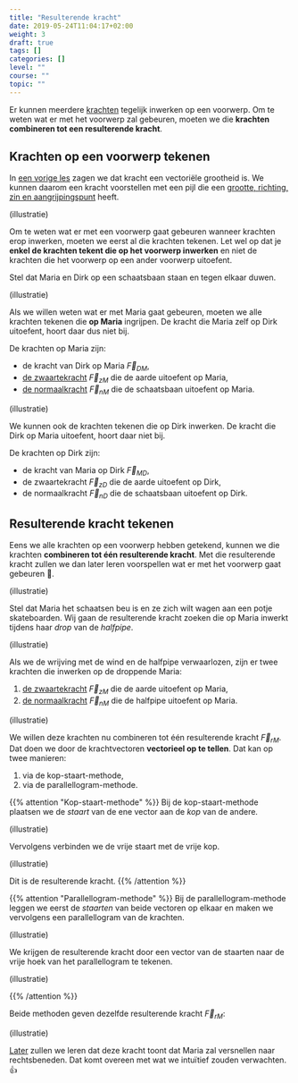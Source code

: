 ```yaml
---
title: "Resulterende kracht"
date: 2019-05-24T11:04:17+02:00
weight: 3
draft: true
tags: []
categories: []
level: ""
course: ""
topic: ""
---
```

Er kunnen meerdere [krachten](../intro) tegelijk inwerken op een voorwerp. Om te weten wat er met het voorwerp zal gebeuren, moeten we die **krachten combineren tot een resulterende kracht**.

## Krachten op een voorwerp tekenen
In [een vorige les](../krachtvector) zagen we dat kracht een vectoriële grootheid is. We kunnen daarom een kracht voorstellen met een pijl die een [grootte, richting, zin en aangrijpingspunt](../krachtvector/#grootte-richting-zin-en-aangrijpingspunt) heeft.

(illustratie)

Om te weten wat er met een voorwerp gaat gebeuren wanneer krachten erop inwerken, moeten we eerst al die krachten tekenen. Let wel op dat je **enkel de krachten tekent die op het voorwerp inwerken** en niet de krachten die het voorwerp op een ander voorwerp uitoefent.

Stel dat Maria en Dirk op een schaatsbaan staan en tegen elkaar duwen.

(illustratie)

Als we willen weten wat er met Maria gaat gebeuren, moeten we alle krachten tekenen die **op Maria** ingrijpen. De kracht die Maria zelf op Dirk uitoefent, hoort daar dus niet bij.

De krachten op Maria zijn:

* de kracht van Dirk op Maria $\vec{F}_{DM}$,
* [de zwaartekracht](../zwaartekracht) $\vec{F}_{zM}$  die de aarde uitoefent op Maria,
* [de normaalkracht](../normaalkracht) $\vec{F}_{nM}$ die de schaatsbaan uitoefent op Maria.

(illustratie)

We kunnen ook de krachten tekenen die op Dirk inwerken. De kracht die Dirk op Maria uitoefent, hoort daar niet bij.

De krachten op Dirk zijn:

* de kracht van Maria op Dirk $\vec{F}_{MD}$, 
* de zwaartekracht $\vec{F}_{zD}$ die de aarde uitoefent op Dirk,
* de normaalkracht $\vec{F}_{nD}$ die de schaatsbaan uitoefent op Dirk.

## Resulterende kracht tekenen
Eens we alle krachten op een voorwerp hebben getekend, kunnen we die krachten **combineren tot één resulterende kracht**. Met die resulterende kracht zullen we dan later leren voorspellen wat er met het voorwerp gaat gebeuren 🔮. 

(illustratie)

Stel dat Maria het schaatsen beu is en ze zich wilt wagen aan een potje skateboarden. Wij gaan de resulterende kracht zoeken die op Maria inwerkt tijdens haar *drop* van de *halfpipe*.

(illustratie)

Als we de wrijving met de wind en de halfpipe verwaarlozen, zijn er twee krachten die inwerken op de droppende Maria:

1. [de zwaartekracht](../zwaartekracht) $\vec{F}_{zM}$ die de aarde uitoefent op Maria,
2. [de normaalkracht](../normaalkracht) $\vec{F}_{nM}$ die de halfpipe uitoefent op Maria.

(illustratie)

We willen deze krachten nu combineren tot één resulterende kracht $\vec{F}_{rM}$. Dat doen we door de krachtvectoren **vectorieel op te tellen**. Dat kan op twee manieren:

1. via de kop-staart-methode,
2. via de parallellogram-methode.

{{% attention "Kop-staart-methode" %}}
Bij de kop-staart-methode plaatsen we de *staart* van de ene vector aan de *kop* van de andere.

(illustratie)

Vervolgens verbinden we de vrije staart met de vrije kop.

(illustratie)

Dit is de resulterende kracht.
{{% /attention %}}

{{% attention "Parallellogram-methode" %}}
Bij de parallellogram-methode leggen we eerst de *staarten* van beide vectoren op elkaar en maken we vervolgens een parallellogram van de krachten.

(illustratie)

We krijgen de resulterende kracht door een vector van de staarten naar de vrije hoek van het parallellogram te tekenen.

(illustratie)

{{% /attention %}}

Beide methoden geven dezelfde resulterende kracht $\vec{F}_{rM}$:

(illustratie)

[Later](../snelheidsverandering) zullen we leren dat deze kracht toont dat Maria zal versnellen naar rechtsbeneden. Dat komt overeen met wat we intuïtief zouden verwachten. 👍